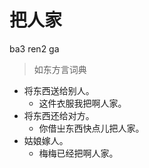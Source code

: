 # 把人家
ba3 ren2 ga
> 如东方言词典
- 将东西送给别人。
  - 这件衣服我把啊人家。
- 将东西还给对方。
  - 你借㞢东西快点儿把人家。
- 姑娘嫁人。
  - 梅梅已经把啊人家。